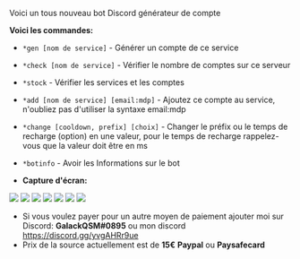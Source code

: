Voici un tous nouveau bot Discord générateur de compte

**__Voici les commandes:__**
* `*gen [nom de service]` - Générer un compte de ce service
* `*check [nom de service]` - Vérifier le nombre de comptes sur ce serveur
* `*stock` - Vérifier les services et les comptes
* `*add [nom de service] [email:mdp]` - Ajoutez ce compte au service, n'oubliez pas d'utiliser la syntaxe email:mdp
* `*change [cooldown, prefix] [choix]` - Changer le préfix ou le temps de recharge (option) en une valeur, pour le temps de recharge rappelez-vous que la valeur doit être en ms
* `*botinfo` - Avoir les Informations sur le bot

* **Capture d'écran:**
<img src="https://i.imgur.com/mDUzTJj.png"/>
<img src="https://i.imgur.com/u8WYTSc.png"/>
<img src="https://i.imgur.com/dCqCVLc.png"/>
<img src="https://i.imgur.com/xba5TDG.png"/>
<img src="https://i.imgur.com/uAXwXmI.png"/>
<img src="https://i.imgur.com/sedv08q.png"/>
<img src="https://i.imgur.com/wL8OD4M.png"/>

* Si vous voulez payer pour un autre moyen de paiement ajouter moi sur Discord: **GalackQSM#0895** ou mon discord https://discord.gg/yvgAHRr9ue
* Prix de la source actuellement est de **15€** **Paypal** ou **Paysafecard**

